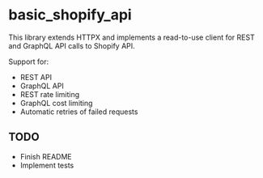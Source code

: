 # basic_shopify_api

This library extends HTTPX and implements a read-to-use client for REST and GraphQL API calls to Shopify API.

Support for:

+ REST API
+ GraphQL API
+ REST rate limiting
+ GraphQL cost limiting
+ Automatic retries of failed requests

## TODO

+ Finish README
+ Implement tests
